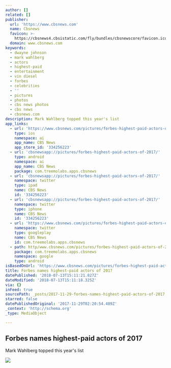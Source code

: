 ```yaml
---
author: []
related: []
publisher:
  url: 'https://www.cbsnews.com'
  name: Cbsnews
  favicon: >-
    https://cbsnews4.cbsistatic.com/fly/bundles/cbsnewscore/favicon.ico?v=521301d79187f65a1092d1e9bc1fee717a493c2a
  domain: www.cbsnews.com
keywords:
  - dwayne johnson
  - mark wahlberg
  - actors
  - highest-paid
  - entertainment
  - vin diesel
  - forbes
  - celebrities
  - ''
  - pictures
  - photos
  - cbs news photos
  - cbs news
  - cbsnews.com
description: Mark Wahlberg topped this year's list
app_links:
  - url: 'https://www.cbsnews.com/pictures/forbes-highest-paid-actors-of-2017/'
    type: ios
    namespace: ai
    app_name: CBS News
    app_store_id: '334256223'
  - url: 'cbsnewsapp://pictures/forbes-highest-paid-actors-of-2017/'
    type: android
    namespace: ai
    app_name: CBS News
    package: com.treemolabs.apps.cbsnews
  - url: 'cbsnewsapp://pictures/forbes-highest-paid-actors-of-2017/'
    namespace: twitter
    type: ipad
    name: CBS News
    id: '334256223'
  - url: 'cbsnewsapp://pictures/forbes-highest-paid-actors-of-2017/'
    namespace: twitter
    type: iphone
    name: CBS News
    id: '334256223'
  - url: 'https://www.cbsnews.com/pictures/forbes-highest-paid-actors-of-2017/'
    namespace: twitter
    type: googleplay
    name: CBS News
    id: com.treemolabs.apps.cbsnews
  - path: http/www.cbsnews.com/pictures/forbes-highest-paid-actors-of-2017/
    package: com.treemolabs.apps.cbsnews
    namespace: google
    type: android
isBasedOnUrl: 'https://www.cbsnews.com/pictures/forbes-highest-paid-actors-of-2017/'
title: Forbes names highest-paid actors of 2017
datePublished: '2018-07-13T15:11:21.827Z'
dateModified: '2018-07-13T15:11:18.325Z'
via: {}
inFeed: true
sourcePath: _posts/2017-11-29-forbes-names-highest-paid-actors-of-2017.md
starred: false
datePublishedOriginal: '2017-11-29T02:20:54.489Z'
_context: 'http://schema.org'
_type: MediaObject

---
```

<article style=""><h1>Forbes names highest-paid actors of 2017</h1><p>Mark Wahlberg topped this year's list</p><img src="https://cbsnews1.cbsistatic.com/hub/i/2017/08/22/1611291e-8783-4d73-a86d-5760a3dd781e/gettyimages-699007336.jpg" /></article>